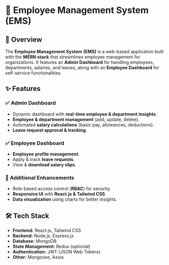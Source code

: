 # 🏢 Employee Management System (EMS)

## 🚀 Overview
The **Employee Management System (EMS)** is a web-based application built with the **MERN stack** that streamlines employee management for organizations. It features an **Admin Dashboard** for handling employees, departments, salaries, and leaves, along with an **Employee Dashboard** for self-service functionalities.

## ✨ Features

### ✅ **Admin Dashboard**
- Dynamic dashboard with **real-time employee & department insights**.
- **Employee & department management** (add, update, delete).
- Automated **salary calculations** (basic pay, allowances, deductions).
- **Leave request approval & tracking**.

### ✅ **Employee Dashboard**
- **Employee profile management**.
- Apply & track **leave requests**.
- View & **download salary slips**.

### 🔧 **Additional Enhancements**
- Role-based access control (**RBAC**) for security.
- **Responsive UI** with **React.js & Tailwind CSS**.
- **Data visualization** using charts for better insights.

## 🛠️ Tech Stack
- **Frontend:** React.js, Tailwind CSS
- **Backend:** Node.js, Express.js
- **Database:** MongoDB
- **State Management:** Redux (optional)
- **Authentication:** JWT (JSON Web Tokens)
- **Other:** Mongoose, Axios

